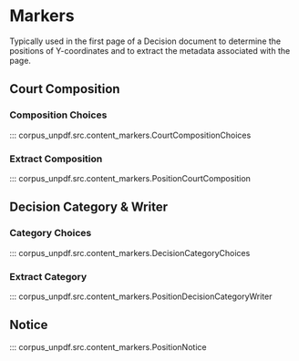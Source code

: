 # Markers

Typically used in the first page of a Decision document to determine the positions of Y-coordinates and to extract
the metadata associated with the page.

## Court Composition

### Composition Choices

::: corpus_unpdf.src.content_markers.CourtCompositionChoices

### Extract Composition

::: corpus_unpdf.src.content_markers.PositionCourtComposition

## Decision Category & Writer

### Category Choices

::: corpus_unpdf.src.content_markers.DecisionCategoryChoices

### Extract Category

::: corpus_unpdf.src.content_markers.PositionDecisionCategoryWriter

## Notice

::: corpus_unpdf.src.content_markers.PositionNotice
